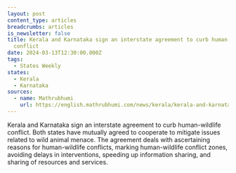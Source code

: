 ```yaml
---
layout: post
content_type: articles
breadcrumbs: articles
is_newsletter: false
title: Kerala and Karnataka sign an interstate agreement to curb human-wildlife
  conflict
date: 2024-03-13T12:30:00.000Z
tags:
  - States Weekly
states:
  - Kerala
  - Karnataka
sources:
  - name: Mathrubhumi
    url: https://english.mathrubhumi.com/news/kerala/kerala-and-karnataka-sign-inter-state-agreement-to-curb-human-and-wildlife-conflict-1.9394658
---
```

Kerala and Karnataka sign an interstate agreement to curb human-wildlife conflict. Both states have mutually agreed to cooperate to mitigate issues related to wild animal menace. The agreement deals with ascertaining reasons for human-wildlife conflicts, marking human-wildlife conflict zones, avoiding delays in interventions, speeding up information sharing, and sharing of resources and services.
